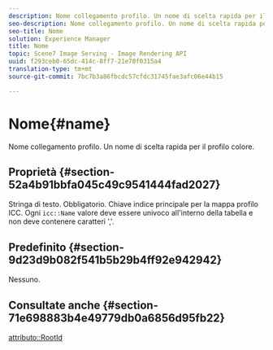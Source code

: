 ```yaml
---
description: Nome collegamento profilo. Un nome di scelta rapida per il profilo colore.
seo-description: Nome collegamento profilo. Un nome di scelta rapida per il profilo colore.
seo-title: Nome
solution: Experience Manager
title: Nome
topic: Scene7 Image Serving - Image Rendering API
uuid: f293ceb0-65dc-414c-8ff7-21e70f0315a4
translation-type: tm+mt
source-git-commit: 7bc7b3a86fbcdc57cfdc31745fae3afc06e44b15

---
```



# Nome{#name}

Nome collegamento profilo. Un nome di scelta rapida per il profilo colore.

## Proprietà {#section-52a4b91bbfa045c49c9541444fad2027}

Stringa di testo. Obbligatorio. Chiave indice principale per la mappa profilo ICC. Ogni `icc::Name` valore deve essere univoco all&#39;interno della tabella e non deve contenere caratteri &#39;,&#39;.

## Predefinito {#section-9d23d9b082f541b5b29b4ff92e942942}

Nessuno.

## Consultate anche {#section-71e698883b4e49779db0a6856d95fb22}

[attributo::RootId](../../../../../ir-api/material-cat/image-rendering-api-ref/c-ir-material-catalog/c-ir-attributes-reference/r-ir-rootid.md#reference-54b42b7125824be593378c1accb70d5a)

